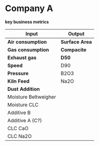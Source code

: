 # Company A

**key business metrics**

| Input      | Output |
| ----------- | ----------- |
| **Air consumption**|**Surface Area**|
| **Gas consumption**|**Compacite**|
| **Exhaust gas**|**D50**|
| **Speed**|D90|
| **Pressure**|B2O3|
| **Kiln Feed**|Na2O|
| **Dust Addition**| |
| Moisture Beltweigher| |
| Moisture CLC| |
| Additive B| |
| Additive A (C?)| |
| CLC CaO| |
| CLC Na2O| |
